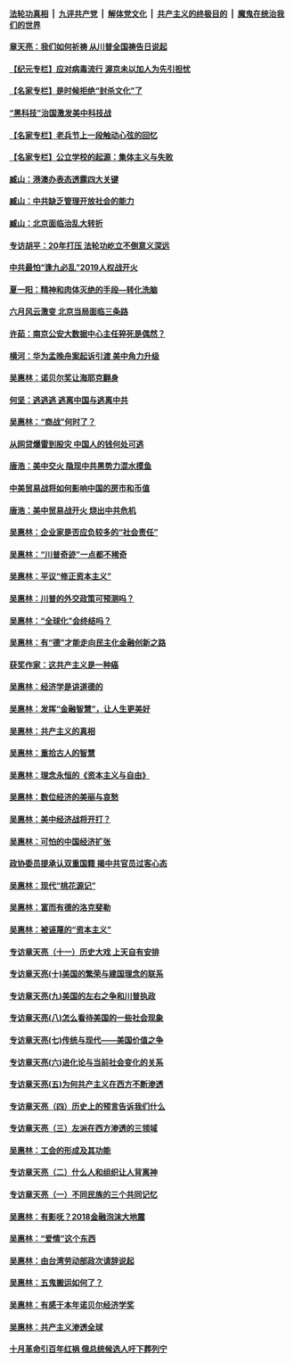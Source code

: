 ####  [法轮功真相](../../../../basic/blob/master/README.md?t=06201802) &nbsp;|&nbsp; [九评共产党](../../../../9ping.md/blob/master/README.md?t=06201802) &nbsp;|&nbsp; [解体党文化](../../../../jtdwh.md/blob/master/README.md?t=06201802)  &nbsp;|&nbsp; [共产主义的终极目的](../../../../gczydzjmd.md/blob/master/README.md?t=06201802) &nbsp;|&nbsp; [魔鬼在统治我们的世界](../../../../mgztzwmdsj.md/blob/master/README.md?t=06201802) 

#### [章天亮：我们如何祈祷 从川普全国祷告日说起](../pages/nsc423/n11944627.md?t=06201802) 

#### [【纪元专栏】应对病毒流行 渥京未以加人为先引担忧](../pages/nsc423/n11875714.md?t=06201802) 

#### [【名家专栏】是时候拒绝“封杀文化”了](../pages/nsc423/n11814093.md?t=06201802) 

#### [“黑科技”治国激发美中科技战](../pages/nsc423/n11638056.md?t=06201802) 

#### [【名家专栏】老兵节上一段触动心弦的回忆](../pages/nsc423/n11646016.md?t=06201802) 

#### [【名家专栏】公立学校的起源：集体主义与失败](../pages/nsc423/n11601833.md?t=06201802) 

#### [臧山：港澳办表态透露四大关键](../pages/nsc423/n11421628.md?t=06201802) 

#### [臧山：中共缺乏管理开放社会的能力](../pages/nsc423/n11407457.md?t=06201802) 

#### [臧山：北京面临治乱大转折](../pages/nsc423/n11406895.md?t=06201802) 

#### [专访胡平：20年打压 法轮功屹立不倒意义深远](../pages/nsc423/n11398800.md?t=06201802) 

#### [中共最怕“逢九必乱”2019人权战开火](../pages/nsc423/n11385248.md?t=06201802) 

#### [夏一阳：精神和肉体灭绝的手段—转化洗脑](../pages/nsc423/n11368250.md?t=06201802) 

#### [六月风云激变 北京当局面临三条路](../pages/nsc423/n11313668.md?t=06201802) 

#### [许茹：南京公安大数据中心主任猝死是偶然？](../pages/nsc423/n11064744.md?t=06201802) 

#### [横河：华为孟晚舟案起诉引渡 美中角力升级](../pages/nsc423/n11027230.md?t=06201802) 

#### [吴惠林：诺贝尔奖让海耶克翻身](../pages/nsc423/n10890049.md?t=06201802) 

#### [何坚：逃逃逃 逃离中国与逃离中共](../pages/nsc423/n10592891.md?t=06201802) 

#### [吴惠林：“商战”何时了？](../pages/nsc423/n10573558.md?t=06201802) 

#### [从网贷爆雷到股灾 中国人的钱何处可逃](../pages/nsc423/n10572800.md?t=06201802) 

#### [唐浩：美中交火 隐现中共黑势力混水摸鱼](../pages/nsc423/n10544040.md?t=06201802) 

#### [中美贸易战将如何影响中国的房市和币值](../pages/nsc423/n10543697.md?t=06201802) 

#### [唐浩：美中贸易战开火 烧出中共危机](../pages/nsc423/n10540126.md?t=06201802) 

#### [吴惠林：企业家是否应负较多的“社会责任”](../pages/nsc423/n10535022.md?t=06201802) 

#### [吴惠林：“川普奇迹”一点都不稀奇](../pages/nsc423/n10512808.md?t=06201802) 

#### [吴惠林：平议“修正资本主义”](../pages/nsc423/n10495724.md?t=06201802) 

#### [吴惠林：川普的外交政策可预测吗？](../pages/nsc423/n10462387.md?t=06201802) 

#### [吴惠林：“全球化”会终结吗？](../pages/nsc423/n10452838.md?t=06201802) 

#### [吴惠林：有“德”才能走向民主化金融创新之路](../pages/nsc423/n10432292.md?t=06201802) 

#### [获奖作家：这共产主义是一种癌](../pages/nsc423/n10431541.md?t=06201802) 

#### [吴惠林：经济学是讲道德的](../pages/nsc423/n10398014.md?t=06201802) 

#### [吴惠林：发挥“金融智慧”，让人生更美好](../pages/nsc423/n10375019.md?t=06201802) 

#### [吴惠林：共产主义的真相](../pages/nsc423/n10351394.md?t=06201802) 

#### [吴惠林：重拾古人的智慧](../pages/nsc423/n10337691.md?t=06201802) 

#### [吴惠林：理念永恒的《资本主义与自由》](../pages/nsc423/n10316274.md?t=06201802) 

#### [吴惠林：数位经济的美丽与哀愁](../pages/nsc423/n10292946.md?t=06201802) 

#### [吴惠林：美中经济战将开打？](../pages/nsc423/n10258825.md?t=06201802) 

#### [吴惠林：可怕的中国经济扩张](../pages/nsc423/n10219147.md?t=06201802) 

#### [政协委员提承认双重国籍 揭中共官员过客心态](../pages/nsc423/n10208809.md?t=06201802) 

#### [吴惠林：现代“桃花源记”](../pages/nsc423/n10185234.md?t=06201802) 

#### [吴惠林：富而有德的洛克斐勒](../pages/nsc423/n10142264.md?t=06201802) 

#### [吴惠林：被诬蔑的“资本主义”](../pages/nsc423/n10124816.md?t=06201802) 

#### [专访章天亮（十一）历史大戏 上天自有安排](../pages/nsc423/n10094905.md?t=06201802) 

#### [专访章天亮(十)美国的繁荣与建国理念的联系](../pages/nsc423/n10094899.md?t=06201802) 

#### [专访章天亮(九)美国的左右之争和川普执政](../pages/nsc423/n10094889.md?t=06201802) 

#### [专访章天亮(八)怎么看待美国的一些社会现象](../pages/nsc423/n10094857.md?t=06201802) 

#### [专访章天亮(七)传统与现代——美国价值之争](../pages/nsc423/n10093140.md?t=06201802) 

#### [专访章天亮(六)进化论与当前社会变化的关系](../pages/nsc423/n10092036.md?t=06201802) 

#### [专访章天亮(五)为何共产主义在西方不断渗透](../pages/nsc423/n10083620.md?t=06201802) 

#### [专访章天亮（四）历史上的预言告诉我们什么](../pages/nsc423/n10083606.md?t=06201802) 

#### [专访章天亮（三）左派在西方渗透的三领域](../pages/nsc423/n10081115.md?t=06201802) 

#### [吴惠林：工会的形成及其功能](../pages/nsc423/n10080633.md?t=06201802) 

#### [专访章天亮（二）什么人和组织让人背离神](../pages/nsc423/n10076637.md?t=06201802) 

#### [专访章天亮（一）不同民族的三个共同记忆](../pages/nsc423/n10074188.md?t=06201802) 

#### [吴惠林：有影呒？2018金融泡沫大地震](../pages/nsc423/n10040534.md?t=06201802) 

#### [吴惠林：“爱情”这个东西](../pages/nsc423/n10019423.md?t=06201802) 

#### [吴惠林：由台湾劳动部政次请辞说起](../pages/nsc423/n9979679.md?t=06201802) 

#### [吴惠林：五鬼搬运如何了？](../pages/nsc423/n9925338.md?t=06201802) 

#### [吴惠林：有感于本年诺贝尔经济学奖](../pages/nsc423/n9871883.md?t=06201802) 

#### [吴惠林：共产主义渗透全球](../pages/nsc423/n9812748.md?t=06201802) 

#### [十月革命引百年红祸 俄总统候选人吁下葬列宁](../pages/nsc423/n9810182.md?t=06201802) 

